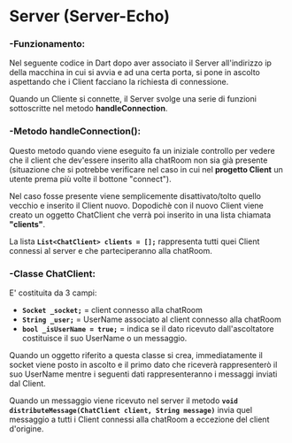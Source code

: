 # Server (Server-Echo)

### -Funzionamento:

Nel seguente codice in Dart dopo aver associato il Server all'indirizzo ip della macchina in cui si avvia e ad una certa porta, si pone in ascolto aspettando che i Client facciano la richiesta di connessione.

Quando un Cliente si connette, il Server svolge una serie di funzioni sottoscritte nel metodo **handleConnection**.

### -Metodo handleConnection():

Questo metodo quando viene eseguito fa un iniziale controllo per vedere che il client che dev'essere inserito alla chatRoom non sia già presente (situazione che si potrebbe verificare nel caso in cui nel **progetto Client** un utente prema più volte il bottone "connect").

Nel caso fosse presente viene semplicemente disattivato/tolto quello vecchio e inserito il Client nuovo. Dopodichè con il nuovo Client viene creato un oggetto ChatClient che verrà poi inserito in una lista chiamata **"clients"**.

La lista **`List<ChatClient> clients = [];`** rappresenta tutti quei Client connessi al server e che parteciperanno alla chatRoom.

### -Classe ChatClient:

E' costituita da 3 campi:

- **`Socket _socket;`** = client connesso alla chatRoom
-  **`String _user;`** = UserName associato al client connesso alla chatRoom
-  **`bool _isUserName = true;`** = indica se il dato ricevuto dall'ascoltatore costituisce il suo UserName o un messaggio.

Quando un oggetto riferito a questa classe si crea, immediatamente il socket viene posto in ascolto e il primo dato che riceverà rappresenterò il suo UserName mentre i seguenti dati rappresenteranno i messaggi inviati dal Client.

Quando un messaggio viene ricevuto nel server il metodo **`void distributeMessage(ChatClient client, String message)`** invia quel messaggio a tutti i Client connessi alla chatRoom a eccezione del client d'origine.